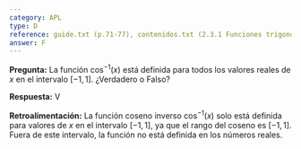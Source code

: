 ```yaml
---
category: APL
type: D
reference: guide.txt (p.71-77), contenidos.txt (2.3.1 Funciones trigonométricas inversas)
answer: F
---
```


**Pregunta:**
La función $\cos^{-1}(x)$ está definida para todos los valores reales de $x$ en el intervalo $[-1, 1]$. ¿Verdadero o Falso?

**Respuesta:** V

**Retroalimentación:**
La función coseno inverso $\cos^{-1}(x)$ solo está definida para valores de $x$ en el intervalo $[-1, 1]$, ya que el rango del coseno es $[-1, 1]$. Fuera de este intervalo, la función no está definida en los números reales.